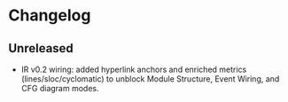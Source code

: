 
# Changelog

## Unreleased
- IR v0.2 wiring: added hyperlink anchors and enriched metrics (lines/sloc/cyclomatic) to unblock Module Structure, Event Wiring, and CFG diagram modes.
